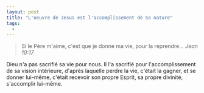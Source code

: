 ```yaml
---
layout: post
title: "L'oeuvre de Jesus est l'accomplissement de Sa nature"
tags: 
  - 
---
```


> Si le Père m'aime, c'est que je donne ma vie, pour la reprendre...
<cite>Jean 10:17 </cite>

Dieu n'a pas sacrifié sa vie pour nous. Il l'a sacrifié pour l'accomplissement de sa vision intérieure, d'après laquelle perdre la vie, c'était la gagner, et se donner lui-même, c'était recevoir son propre Esprit, sa propre divinité, s'accomplir lui-même.

